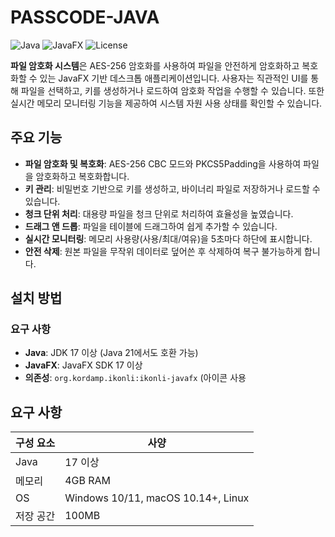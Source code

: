 # PASSCODE-JAVA

![Java](https://img.shields.io/badge/Java-17+-blue)
![JavaFX](https://img.shields.io/badge/JavaFX-17+-green)
![License](https://img.shields.io/badge/License-MIT-yellow)

**파일 암호화 시스템**은 AES-256 암호화를 사용하여 파일을 안전하게 암호화하고 복호화할 수 있는 JavaFX 기반 데스크톱 애플리케이션입니다. 사용자는 직관적인 UI를 통해 파일을 선택하고, 키를 생성하거나 로드하여 암호화 작업을 수행할 수 있습니다. 또한 실시간 메모리 모니터링 기능을 제공하여 시스템 자원 사용 상태를 확인할 수 있습니다.

## 주요 기능

- **파일 암호화 및 복호화**: AES-256 CBC 모드와 PKCS5Padding을 사용하여 파일을 암호화하고 복호화합니다.
- **키 관리**: 비밀번호 기반으로 키를 생성하고, 바이너리 파일로 저장하거나 로드할 수 있습니다.
- **청크 단위 처리**: 대용량 파일을 청크 단위로 처리하여 효율성을 높였습니다.
- **드래그 앤 드롭**: 파일을 테이블에 드래그하여 쉽게 추가할 수 있습니다.
- **실시간 모니터링**: 메모리 사용량(사용/최대/여유)을 5초마다 하단에 표시합니다.
- **안전 삭제**: 원본 파일을 무작위 데이터로 덮어쓴 후 삭제하여 복구 불가능하게 합니다.

## 설치 방법

### 요구 사항
- **Java**: JDK 17 이상 (Java 21에서도 호환 가능)
- **JavaFX**: JavaFX SDK 17 이상
- **의존성**: `org.kordamp.ikonli:ikonli-javafx` (아이콘 사용
## 요구 사항

| 구성 요소 | 사양                     |
|-----------|--------------------------|
| Java      | 17 이상                 |
| 메모리    | 4GB RAM                 |
| OS        | Windows 10/11, macOS 10.14+, Linux |
| 저장 공간 | 100MB                   |
